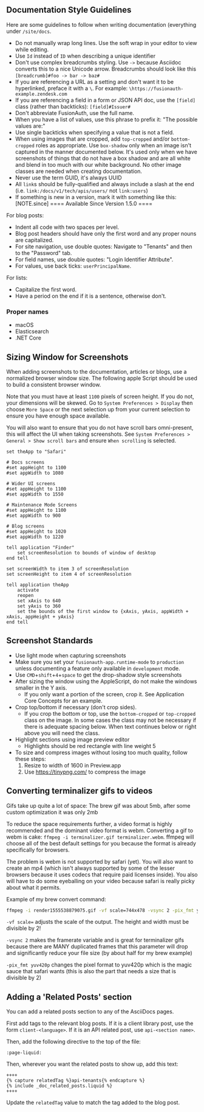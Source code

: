 ## Documentation Style Guidelines

Here are some guidelines to follow when writing documentation (everything under `/site/docs`.

- Do not manually wrap long lines. Use the soft wrap in your editor to view while editing. 
- Use `Id` instead of `ID` when describing a unique identifier
- Don't use complex breadcrumbs styling. Use `->` because Asciidoc converts this to a nice Unicode arrow. Breadcrumbs should look like this `[breadcrumb]#foo -> bar -> baz#`
- If you are referencing a URL as a setting and don't want it to be hyperlinked, preface it with a `\`. For example: `\https://fusionauth-example.zendesk.com`
- If you are referencing a field in a form or JSON API doc, use the `[field]` class (rather than backticks): `[field]#Issuer#`
- Don't abbreviate FusionAuth, use the full name.
- When you have a list of values, use this phrase to prefix it: "The possible values are:"
- Use single backticks when specifying a value that is not a field.
- When using images that are cropped, add `top-cropped` and/or `bottom-cropped` roles as appropriate. Use `box-shadow` only when an image isn't captured in the manner documented below. It's used only when we have screenshots of things that do not have a box shadow and are all white and blend in too much with our white background. No other image classes are needed when creating documentation.
- Never use the term GUID, it's always UUID
- All `link`s should be fully-qualified and always include a slash at the end (i.e. `link:/docs/v1/tech/apis/users/` not `link:users`)
- If something is new in a version, mark it with something like this:
[NOTE.since]
====
Available Since Version 1.5.0
====

For blog posts:
- Indent all code with two spaces per level.
- Blog post headers should have only the first word and any proper nouns are capitalized.
- For site navigation, use double quotes: Navigate to "Tenants" and then to the "Password" tab.
- For field names, use double quotes: "Login Identifier Attribute".
- For values, use back ticks: `userPrincipalName`.

For lists:
- Capitalize the first word.
- Have a period on the end if it is a sentence, otherwise don't.

### Proper names
- macOS
- Elasticsearch
- .NET Core

## Sizing Window for Screenshots

When adding screenshots to the documentation, articles or blogs, use a normalized browser window size. The following apple Script should be used to build a consistent browser window.

Note that you must have at least `1100` pixels of screen height. If you do not, your dimensions will be skewed. Go to `System Preferences > Display` then choose `More Space` or the next selection up from your current selection to ensure you have enough space available.

You will also want to ensure that you do not have scroll bars omni-present, this will affect the UI when taking screenshots. See `System Preferences > General > Show scroll bars` and ensure `When scrolling` is selected.

```appleScript
set theApp to "Safari"

# Docs screens
#set appHeight to 1100
#set appWidth to 1080

# Wider UI screens
#set appHeight to 1100
#set appWidth to 1550

# Maintenance Mode Screens
#set appHeight to 1100
#set appWidth to 900

# Blog screens
#set appHeight to 1020
#set appWidth to 1220

tell application "Finder"
	set screenResolution to bounds of window of desktop
end tell

set screenWidth to item 3 of screenResolution
set screenHeight to item 4 of screenResolution

tell application theApp
	activate
	reopen
	set xAxis to 640
	set yAxis to 360
	set the bounds of the first window to {xAxis, yAxis, appWidth + xAxis, appHeight + yAxis}
end tell
```

## Screenshot Standards

- Use light mode when capturing screenshots
- Make sure you set your `fusionauth-app.runtime-mode` to `production` unless documenting a feature only available in `development` mode.
- Use `CMD`+`shift`+`4`+`space` to get the drop-shadow style screenshots
- After sizing the window using the AppleScript, do not make the windows smaller in the Y axis.
   - If you only want a portion of the screen, crop it. See Application Core Concepts for an example.
- Crop top/bottom if necessary (don't crop sides).
   - If you crop the bottom or top, use the `bottom-cropped` or `top-cropped` class on the image. In some cases the 
     class may not be necessary if there is adequate spacing below. When text continues below or right above you will need 
     the class.
- Highlight sections using image preview editor
	- Highlights should be red rectangle with line weight 5
- To size and compress images without losing too much quality, follow these steps:
	1. Resize to width of 1600 in Preview.app
	2. Use https://tinypng.com/ to compress the image

Converting terminalizer gifs to videos
----

Gifs take up quite a lot of space: The brew gif was about 5mb, after some custom optimization it was only 2mb

To reduce the space requirements further, a video format is highly recommended and the dominant video format is
webm. Converting a gif to webm is cake: `ffmpeg -i terminalizer.gif terminalizer.webm`. ffmpeg will choose all
of the best default settings for you because the format is already specifically for browsers.

The problem is webm is not supported by safari (yet). You will also want to create an mp4 (which isn't always supported
by some of the lesser browsers because it uses codecs that require paid licenses inside). You also will have to
do some eyeballing on your video because safari is really picky about what it permits.

Example of my brew convert command:
```bash
ffmpeg -i render1555538879075.gif -vf scale=744x478 -vsync 2 -pix_fmt yuv420p brew.mp4
```

`-vf scale=` adjusts the scale of the output. The height and width must be divisible by 2!

`-vsync 2` makes the framerate variable and is great for terminalizer gifs because there are MANY duplicated frames
that this parameter will drop and significantly reduce your file size (by about half for my brew example)

`-pix_fmt yuv420p` changes the pixel format to yuv420p which is the magic sauce that safari wants (this is
also the part that needs a size that is divisible by 2)

## Adding a 'Related Posts' section

You can add a related posts section to any of the AsciiDocs pages.

First add tags to the relevant blog posts. If it is a client library post, use the form `client-<language>`. If it is an API related post, use `api-<section name>`.

Then, add the following directive to the top of the file:

```
:page-liquid:
```

Then, wherever you want the related posts to show up, add this text:

```
++++
{% capture relatedTag %}api-tenants{% endcapture %}
{% include _doc_related_posts.liquid %}
++++
```

Update the `relatedTag` value to match the tag added to the blog post.
